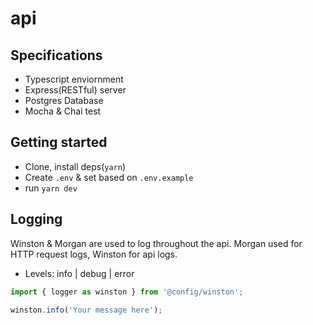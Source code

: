 # api

## Specifications

- Typescript enviornment
- Express(RESTful) server
- Postgres Database
- Mocha & Chai test

## Getting started

- Clone, install deps(`yarn`)
- Create `.env` & set based on `.env.example`
- run `yarn dev`

## Logging

Winston & Morgan are used to log throughout the api. Morgan used for HTTP request logs, Winston for api logs.

- Levels: info | debug | error

```typescript
import { logger as winston } from '@config/winston';

winston.info('Your message here');
```
